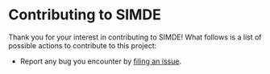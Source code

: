 # Contributing to SIMDE

Thank you for your interest in contributing to SIMDE! What follows is a list of possible actions to contribute to this project:

* Report any bug you encounter by [filing an issue]().
